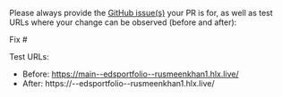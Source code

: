 Please always provide the [GitHub issue(s)](../issues) your PR is for, as well as test URLs where your change can be observed (before and after):

Fix #<gh-issue-id>

Test URLs:
- Before: https://main--edsportfolio--rusmeenkhan1.hlx.live/
- After: https://<branch>--edsportfolio--rusmeenkhan1.hlx.live/
